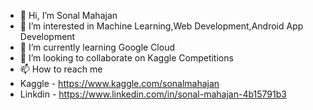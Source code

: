 - 👋 Hi, I’m Sonal Mahajan
- 👀 I’m interested in Machine Learning,Web Development,Android App Development
- 🌱 I’m currently learning Google Cloud
- 💞️ I’m looking to collaborate on Kaggle Competitions
- 📫 How to reach me 
- Kaggle - https://www.kaggle.com/sonalmahajan
- Linkdin - https://www.linkedin.com/in/sonal-mahajan-4b15791b3

<!---
sonal019/sonal019 is a ✨ special ✨ repository because its `README.md` (this file) appears on your GitHub profile.
You can click the Preview link to take a look at your changes.
--->
